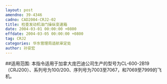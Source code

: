 ```yaml
---
layout: post
amendno: 39-4346
cadno: CAD2004-CRJ2-02
title: 检查发动机油门操纵变速箱
date: 2004-03-01 00:00:00 +0800
effdate: 2004-03-05 00:00:00 +0800
tag: CRJ2
categories: 华东管理局适航审定处
author: 孙安宏
---
```


##适用范围:
本指令适用于加拿大庞巴迪公司生产的型号为CL-600-2B19（CRJ200）、系列号为100/200、序列号为7003至7067，和7069至7999的飞机。

